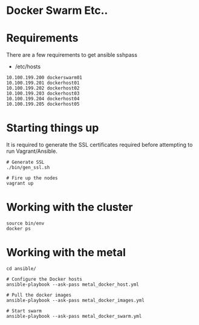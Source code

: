 # Docker Swarm Etc..

# Requirements
There are a few requirements to get
ansible
sshpass


- /etc/hosts
```
10.100.199.200 dockerswarm01
10.100.199.201 dockerhost01
10.100.199.202 dockerhost02
10.100.199.203 dockerhost03
10.100.199.204 dockerhost04
10.100.199.205 dockerhost05
```

# Starting things up
It is required to generate the SSL certificates required before attempting to
run Vagrant/Ansible.
```
# Generate SSL
./bin/gen_ssl.sh

# Fire up the nodes
vagrant up
```

# Working with the cluster
```
source bin/env
docker ps
```

# Working with the metal
```
cd ansible/

# Configure the Docker hosts
ansible-playbook --ask-pass metal_docker_host.yml

# Pull the docker images
ansible-playbook --ask-pass metal_docker_images.yml

# Start swarm
ansible-playbook --ask-pass metal_docker_swarm.yml

```